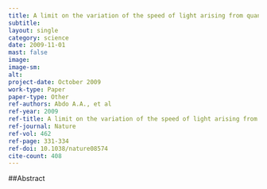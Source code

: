 ```yaml
---
title: A limit on the variation of the speed of light arising from quantum gravity effects
subtitle: 
layout: single
category: science
date: 2009-11-01
mast: false
image: 
image-sm: 
alt: 
project-date: October 2009
work-type: Paper
paper-type: Other
ref-authors: Abdo A.A., et al
ref-year: 2009
ref-title: A limit on the variation of the speed of light arising from quantum gravity effects
ref-journal: Nature
ref-vol: 462
ref-page: 331-334
ref-doi: 10.1038/nature08574
cite-count: 408
---
```



##Abstract
